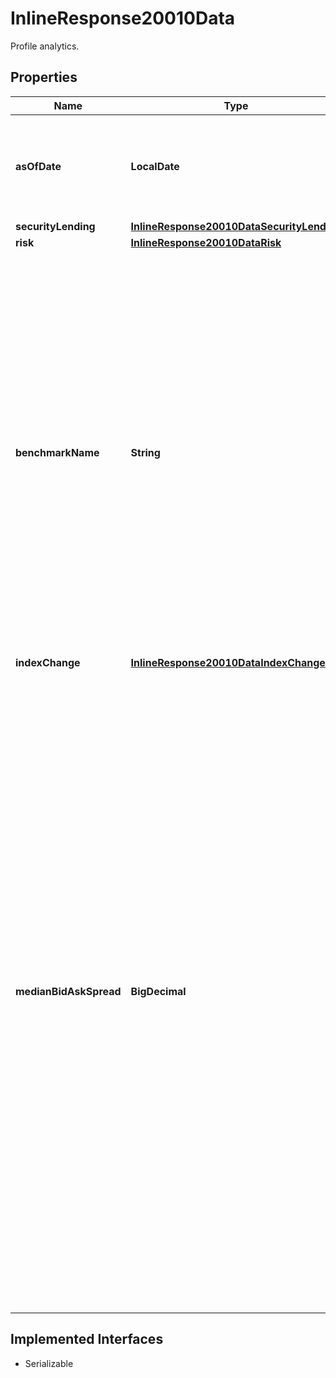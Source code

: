

# InlineResponse20010Data

Profile analytics.

## Properties

Name | Type | Description | Notes
------------ | ------------- | ------------- | -------------
**asOfDate** | **LocalDate** | Date the analytics data was published. Available for the regions: US, Europe, and Canada. |  [optional]
**securityLending** | [**InlineResponse20010DataSecurityLending**](InlineResponse20010DataSecurityLending.md) |  |  [optional]
**risk** | [**InlineResponse20010DataRisk**](InlineResponse20010DataRisk.md) |  |  [optional]
**benchmarkName** | **String** | FactSet provides a neutral, broad market index that best represents an ETP segment, giving investors a measuring stick against which to compare a specific ETP. The fund&#39;s performance (for example, R2, beta, and standard deviation) and holdings are measured against it. Available for the regions: US and Europe. |  [optional]
**indexChange** | [**InlineResponse20010DataIndexChange**](InlineResponse20010DataIndexChange.md) |  |  [optional]
**medianBidAskSpread** | **BigDecimal** | The exchange-traded fund’s median bid-ask spread, expressed as a percentage rounded to the nearest hundredth, computed by: (A) Identifying the exchange-traded fund’s national best bid and national best offer as of the end of each 10 second interval during each trading day of the last 30 calendar days; (B) Dividing the ifference between each such bid and offer by the midpoint of the national best bid and national best offer; and (C) Identifying the median of those values. Available for the regions: US. |  [optional]


## Implemented Interfaces

* Serializable


